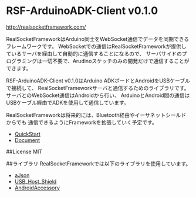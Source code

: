 RSF-ArduinoADK-Client v0.1.0
=====================
http://realsocketframework.com/
  
RealSocketFrameworkはArduino同士をWebSocket通信でデータを同期できるフレームワークです。
WebSocketでの通信はRealSocketFrameworkが提供しているサーバを経由して自動的に通信することになるので、
サーバサイドのプログラミングは一切不要で、Arudinoスケッチのみの開発だけで通信することができます。


RSF-ArduinoADK-Client v0.1.0はArduino ADKボードとAndroidをUSBケーブルで接続して、
RealSocketFrameworkサーバと通信するためのライブラリです。
サーバとのWebSocket通信はAndroidから行い、
ArduinoとAndroid間の通信はUSBケーブル経由でADKを使用して通信しています。

RealSocketFrameworkは将来的には、Bluetooth経由やイーサネットシールドからでも
通信できるようにFrameworkを拡張していく予定です。

* [QuickStart](https://github.com/RealSocketFramework/RSF-ArduinoADK-Client/wiki/QuickStart)
* [Document](https://github.com/RealSocketFramework/RSF-ArduinoADK-Client/wiki/Document)

##License
MIT

##ライブラリ
RealSocketFrameworkでは以下のライブラリを使用しています。
* [aJson](https://github.com/interactive-matter/aJson)
* [USB_Host_Shield](https://github.com/felis/USB_Host_Shield)
* [AndroidAccessory](http://developer.android.com/tools/adk/adk2.html)
